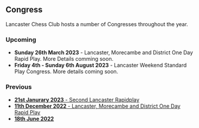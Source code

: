 ## Congress

Lancaster Chess Club hosts a number of Congresses throughout the year.

### Upcoming
- **Sunday 26th March 2023** - Lancaster, Morecambe and District One Day Rapid Play. More Details comming soon.
- **Friday 4th - Sunday 6th August 2023** - Lancaster Weekend Standard Play Congress. More details coming soon.

### Previous
- [**21st Janurary 2023** - Second Lancaster Rapidplay](/congress/20230121.html)
- [**11th December 2022** - Lancaster, Morecambe and District One Day Rapid Play](/congress/20221211.html)
- [**18th June 2022**](/congress-20220618.html)

